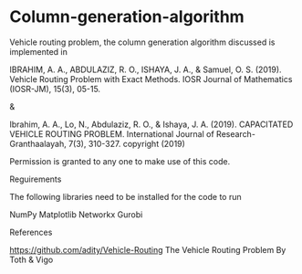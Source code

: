 # Column-generation-algorithm
Vehicle routing problem, the column generation algorithm discussed is implemented in

IBRAHIM, A. A., ABDULAZIZ, R. O., ISHAYA, J. A., & Samuel, O. S. (2019). Vehicle Routing Problem with Exact Methods. 
IOSR Journal of Mathematics (IOSR-JM), 15(3), 05-15.
 
 &
 
 Ibrahim, A. A., Lo, N., Abdulaziz, R. O., & Ishaya, J. A. (2019). CAPACITATED VEHICLE ROUTING PROBLEM. 
 International Journal of Research-Granthaalayah, 7(3), 310-327.
 copyright (2019)
 
 Permission is granted to any one to make use of this code.
 
 
 

Reguirements

The following libraries need to be installed for the code to run
 
 NumPy
 Matplotlib
 Networkx
 Gurobi
 
 
 
 References
 
 https://github.com/adity/Vehicle-Routing
    The Vehicle Routing Problem By Toth & Vigo
 

